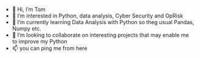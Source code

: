 - 👋 Hi, I’m Tom
- 👀 I’m interested in Python, data analysis, Cyber Security and OpRisk
- 🌱 I’m currently learning Data Analysis with Python so theg usual Pandas, Numpy etc.
- 💞️ I’m looking to collaborate on interesting projects that may enable me to improve my Python
- 📫 you can ping me from here

<!---
twelsh37/twelsh37 is a ✨ special ✨ repository because its `README.md` (this file) appears on your GitHub profile.
You can click the Preview link to take a look at your changes.
--->
